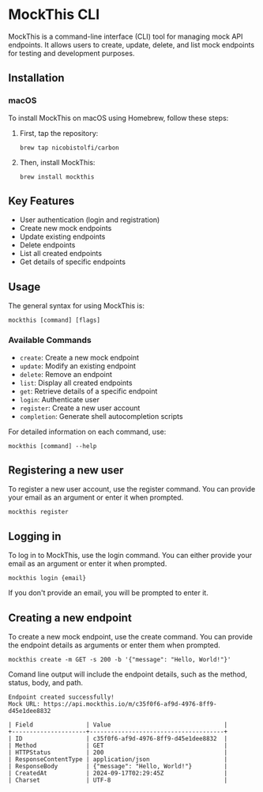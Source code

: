 # MockThis CLI

MockThis is a command-line interface (CLI) tool for managing mock API endpoints. It allows users to create, update, delete, and list mock endpoints for testing and development purposes.

## Installation

### macOS

To install MockThis on macOS using Homebrew, follow these steps:

1. First, tap the repository:
   ```
   brew tap nicobistolfi/carbon
   ```

2. Then, install MockThis:
   ```
   brew install mockthis
   ```

## Key Features

- User authentication (login and registration)
- Create new mock endpoints
- Update existing endpoints
- Delete endpoints
- List all created endpoints
- Get details of specific endpoints

## Usage

The general syntax for using MockThis is:

```
mockthis [command] [flags]
```

### Available Commands

- `create`: Create a new mock endpoint
- `update`: Modify an existing endpoint
- `delete`: Remove an endpoint
- `list`: Display all created endpoints
- `get`: Retrieve details of a specific endpoint
- `login`: Authenticate user
- `register`: Create a new user account
- `completion`: Generate shell autocompletion scripts

For detailed information on each command, use:

```
mockthis [command] --help
```

## Registering a new user

To register a new user account, use the register command. You can provide your email as an argument or enter it when prompted.

```
mockthis register
```

## Logging in

To log in to MockThis, use the login command. You can either provide your email as an argument or enter it when prompted.

```
mockthis login {email}
```
If you don't provide an email, you will be prompted to enter it.


## Creating a new endpoint

To create a new mock endpoint, use the create command. You can provide the endpoint details as arguments or enter them when prompted.

```
mockthis create -m GET -s 200 -b '{"message": "Hello, World!"}'
```
Comand line output will include the endpoint details, such as the method, status, body, and path.

```
Endpoint created successfully!
Mock URL: https://api.mockthis.io/m/c35f0f6-af9d-4976-8ff9-d45e1dee8832

| Field               | Value                                |
+---------------------+--------------------------------------+
| ID                  | c35f0f6-af9d-4976-8ff9-d45e1dee8832  |
| Method              | GET                                  |
| HTTPStatus          | 200                                  |
| ResponseContentType | application/json                     |
| ResponseBody        | {"message": "Hello, World!"}         |
| CreatedAt           | 2024-09-17T02:29:45Z                 |
| Charset             | UTF-8                                |
```

